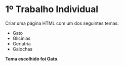 # 1º Trabalho Individual

Criar uma página HTML com um dos seguintes temas:
* Gato
* Glicínias
* Geriatria
* Galochas

**Tema escolhido foi Gato**.

